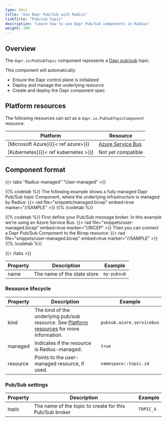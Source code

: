 ```yaml
---
type: docs
title: "Use Dapr Pub/Sub with Radius"
linkTitle: "Pub/sub topic"
description: "Learn how to use Dapr Pub/Sub components in Radius"
weight: 300
---
```


## Overview

The `dapr.io/PubSubTopic` component represents a [Dapr pub/sub](https://docs.dapr.io/developing-applications/building-blocks/pubsub/pubsub-overview/) topic.

This component will automatically:
- Ensure the Dapr control plane is initialized
- Deploy and manage the underlying resource
- Create and deploy the Dapr component spec

## Platform resources

The following resources can act as a `dapr.io.PubSubTopicComponent` resource:

| Platform | Resource |
|----------|----------|
| [Microsoft Azure]({{< ref azure>}}) | [Azure Service Bus](https://docs.microsoft.com/en-us/azure/service-bus-messaging/service-bus-messaging-overview)
| [Kubernetes]({{< ref kubernetes >}}) | Not yet compatible

## Component format

{{< tabs "Radius-managed" "User-managed" >}}

{{% codetab %}}
The following example shows a fully managed Dapr Pub/Sub topic Component, where the underlying infrastructure is managed by Radius:
{{< rad file="snippets/managed.bicep" embed=true marker="//SAMPLE" >}}
{{% /codetab %}}

{{% codetab %}}
First define your Pub/Sub message broker. In this example we're using an Azure Service Bus:
{{< rad file="snippets/user-managed.bicep" embed=true marker="//BICEP" >}}
Then you can connect a Dapr Pub/Sub Component to the Bicep resource:
{{< rad file="snippets/user-managed.bicep" embed=true marker="//SAMPLE" >}}
{{% /codetab %}}

{{< /tabs >}}

| Property | Description | Example |
|----------|-------------|---------|
| name | The name of the state store | `my-pubsub` |

### Resource lifecycle

| Property | Description | Example |
|----------|-------------|---------|
| kind | The kind of the underlying pub/sub resource. See [Platform resources](#platform-resources) for more information. | `pubsub.azure.servicebus`
| managed | Indicates if the resource is Radius-managed. | `true`
| resource | Points to the user-managed resource, if used. | `namespace::topic.id`

### Pub/Sub settings

| Property | Description | Example |
|----------|-------------|---------|
| topic | The name of the topic to create for this Pub/Sub broker | `TOPIC_A`
